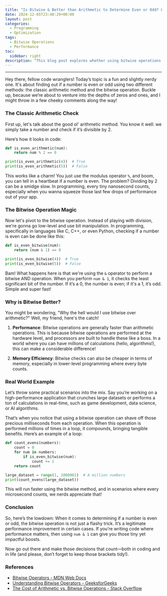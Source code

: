 ```yaml
---
title: "Is Bitwise & Better than Arithmetic to Determine Even or Odd? Let’s Dive In!"
date: 2024-12-05T23:40:29+00:00
layout: post
categories:
  - Programming
  - Optimization
tags:
  - Bitwise Operations
  - Performance
toc:
  sidebar: right
description: "This blog post explores whether using bitwise operations is superior to arithmetic checks for determining if a number is even or odd, and uncovers the reason behind it."
---
```

---

Hey there, fellow code wranglers! Today’s topic is a fun and slightly nerdy one. It's about finding out if a number is even or odd using two different methods: the classic arithmetic method and the bitwise operation. Buckle up, because we’re about to venture into the depths of zeros and ones, and I might throw in a few cheeky comments along the way!

### The Classic Arithmetic Check

First up, let's talk about the good ol' arithmetic method. You know it well: we simply take a number and check if it’s divisible by 2.

Here’s how it looks in code:

```python
def is_even_arithmetic(num):
    return num % 2 == 0

print(is_even_arithmetic(4))  # True
print(is_even_arithmetic(5))  # False
```

This works like a charm! You just use the modulus operator `%`, and boom, you can tell in a heartbeat if a number is even. The problem? Dividing by 2 can be a smidge slow. In programming, every tiny nanosecond counts, especially when you wanna squeeze those last few drops of performance out of your app.

### The Bitwise Operation Magic

Now let's pivot to the bitwise operation. Instead of playing with division, we're gonna go low-level and use bit manipulation. In programming, specifically in languages like C, C++, or even Python, checking if a number is even can be done like this:

```python
def is_even_bitwise(num):
    return (num & 1) == 0

print(is_even_bitwise(4))  # True
print(is_even_bitwise(5))  # False
```

Bam! What happens here is that we're using the `&` operator to perform a bitwise AND operation. When you perform `num & 1`, it checks the least significant bit of the number. If it’s a 0, the number is even; if it's a 1, it’s odd. Simple and super fast!

### Why is Bitwise Better?

You might be wondering, "Why the hell would I use bitwise over arithmetic?" Well, my friend, here's the catch!

1. **Performance**: Bitwise operations are generally faster than arithmetic operations. This is because bitwise operations are performed at the hardware level, and processors are built to handle these like a boss. In a world where you can have millions of calculations (hello, algorithms!), this can make a considerable difference!

2. **Memory Efficiency**: Bitwise checks can also be cheaper in terms of memory, especially in lower-level programming where every byte counts. 

### Real World Example

Let’s throw some practical scenarios into the mix. Say you’re working on a high-performance application that crunches large datasets or performs a ton of calculations in real-time, such as game development, data science, or AI algorithms.

That’s when you notice that using a bitwise operation can shave off those precious milliseconds from each operation. When this operation is performed millions of times in a loop, it compounds, bringing tangible benefits. Here’s an example of a loop:

```python
def count_evens(numbers):
    count = 0
    for num in numbers:
        if is_even_bitwise(num):
            count += 1
    return count

large_dataset = range(1, 1000001)  # A million numbers
print(count_evens(large_dataset))
```

This will run faster using the bitwise method, and in scenarios where every microsecond counts, we nerds appreciate that!

### Conclusion

So, here’s the lowdown: When it comes to determining if a number is even or odd, the bitwise operation is not just a flashy trick. It’s a legitimate performance improvement in certain cases. If you’re writing code where performance matters, then using `num & 1` can give you those tiny yet impactful boosts.

Now go out there and make those decisions that count—both in coding and in life (and please, don’t forget to keep those brackets tidy!).

### References
- [Bitwise Operators - MDN Web Docs](https://developer.mozilla.org/en-US/docs/Web/JavaScript/Reference/Operators/Bitwise_Operators)
- [Understanding Bitwise Operators - GeeksforGeeks](https://www.geeksforgeeks.org/bitwise-operators-in-c-cpp/)
- [The Cost of Arithmetic vs. Bitwise Operations - Stack Overflow](https://stackoverflow.com/questions/11316046/cost-of-arithmetic-vs-bitwise-operations)